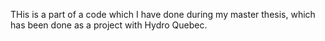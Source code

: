THis is a part of a code which I have done during my master thesis, which has been done as a project with Hydro Quebec.
